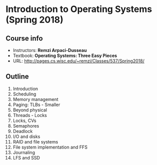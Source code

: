 # Introduction to Operating Systems (Spring 2018)

## Course info

- Instructors: **Remzi Arpaci-Dusseau**
- Textbook: __Operating Systems: Three Easy Pieces__
- URL: http://pages.cs.wisc.edu/~remzi/Classes/537/Spring2018/

## Outline

1. Introduction
2. Scheduling
3. Memory management
4. Paging: TLBs - Smaller
5. Beyond physical
6. Threads - Locks
7. Locks, CVs
8. Semaphores
9. Deadlock
10. I/O and disks
11. RAID and file systems
12. File system implementation and FFS
13. Journaling
14. LFS and SSD
